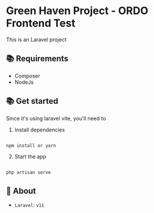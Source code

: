 
# Green Haven Project - ORDO Frontend Test

  

This is an Laravel project

  

## 📚 Requirements
- Composer
- NodeJs
## 📚 Get started

  

Since it's using laravel vite, you'll need to

  

1. Install dependencies

  

```bash

npm install or yarn

```

  

2. Start the app

  

```bash

php artisan serve

```

  

## 🔎 About

  

-  `Laravel`: `v11`